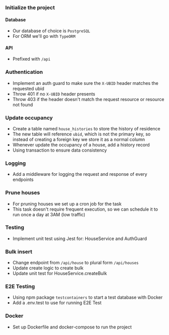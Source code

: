 ### Initialize the project

#### Database

- Our database of choice is `PostgreSQL`
- For ORM we'll go with `TypeORM`

#### API

- Prefixed with `/api`

### Authentication

- Implement an auth guard to make sure the `X-UBID` header matches the requested ubid
- Throw 401 if no `X-UBID` header presents
- Throw 403 if the header doesn't match the request resource or resource not found

### Update occupancy

- Create a table named `house_histories` to store the history of residence
- The new table will reference `ubid`, which is not the primary key, so instead of creating a foreign key we store it as a normal column
- Whenever update the occupancy of a house, add a history record
- Using transaction to ensure data consistency

### Logging

- Add a middleware for logging the request and response of every endpoints

### Prune houses

- For pruning houses we set up a cron job for the task
- This task doesn't require frequent execution, so we can schedule it to run once a day at 3AM (low traffic)

### Testing

- Implement unit test using Jest for: HouseService and AuthGuard

### Bulk insert

- Change endpoint from `/api/house` to plural form `/api/houses`
- Update create logic to create bulk
- Update unit test for HouseService.createBulk

### E2E Testing

- Using npm package `testcontainers` to start a test database with Docker
- Add a .env.test to use for running E2E Test

### Docker

- Set up Dockerfile and docker-compose to run the project
